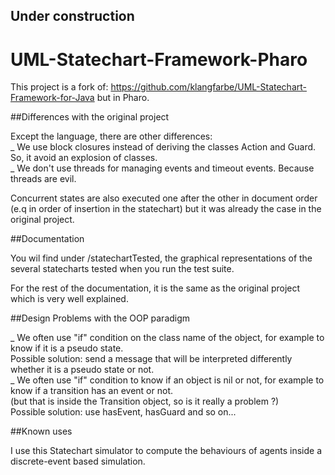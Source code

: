 ## Under construction 

# UML-Statechart-Framework-Pharo

This project is a fork of: https://github.com/klangfarbe/UML-Statechart-Framework-for-Java but in Pharo.

##Differences with the original project

Except the language, there are other differences:  
_ We use block closures instead of deriving the classes Action and Guard. So, it avoid an explosion of classes.  
_ We don't use threads for managing events and timeout events. Because threads are evil. 

Concurrent states are also executed one after the other in document order (e.q in order of insertion in the statechart) but it was already the case in the original project.

##Documentation

You wil find under /statechartTested, the graphical representations of the several statecharts tested when you run the test suite.

For the rest of the documentation, it is the same as the original project which is very well explained.

##Design Problems with the OOP paradigm
  
_ We often use "if" condition on the class name of the object, for example to know if it is a pseudo state.  
Possible solution: send a message that will be interpreted differently whether it is a pseudo state or not.  
_ We often use "if" condition to know if an object is nil or not, for example to know if a transition has an event or not.  
(but that is inside the Transition object, so is it really a problem ?)  
Possible solution: use hasEvent, hasGuard and so on...

##Known uses

I use this Statechart simulator to compute the behaviours of agents inside a discrete-event based simulation.
